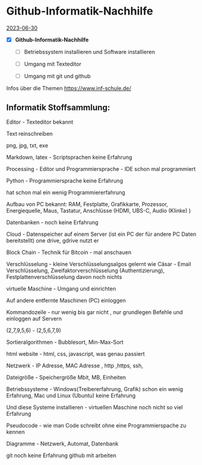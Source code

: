 # Github-Informatik-Nachhilfe
[2023-06-30]()

- [X]  **Github-Informatik-Nachhilfe** 
    - [ ] Betriebssystem installieren und Software installieren
    - [ ] Umgang mit Texteditor
    - [ ] Umgang mit git und github


Infos über die Themen
https://www.inf-schule.de/

## Informatik Stoffsammlung:

Editor - Texteditor bekannt

Text reinschreiben

png, jpg, txt, exe

Markdown, latex - Scriptsprachen keine Erfahrung

Processing - Editor und Programmiersprache - IDE schon mal programmiert

Python - Programmiersprache keine Erfahrung

hat schon mal ein wenig Programmiererfahrung

Aufbau von PC bekannt: RAM, Festplatte, Grafikkarte, Prozessor, Energiequelle, Maus, Tastatur, Anschlüsse (HDMI, UBS-C, Audio (Klinke) )

Datenbanken - noch keine Erfahrung

Cloud - Datenspeicher auf einem Server (ist ein PC der für andere PC Daten bereitstellt) one drive, gdrive nutzt er

Block Chain - Technik für Bitcoin - mal anschauen

Verschlüsselung - kleine Verschlüsselungsalgos gelernt wie Cäsar - Email Verschlüsselung, Zweifaktorverschlüsselung (Authentizierung), Festplattenverschlüsselung davon noch nichts

virtuelle Maschine - Umgang und einrichten

Auf andere entfernte Maschinen (PC) einloggen

Kommandozeile - nur wenig bis gar nicht , nur grundlegen Befehle und einloggen auf Servern

(2,7,9,5,6) - (2,5,6,7,9)

Sortieralgorithmen - Bubblesort, Min-Max-Sort

html website - html, css, javascript, was genau passiert

Netzwerk - IP Adresse, MAC Adresse , http ,https, ssh,

Dateigröße - Speichergröße  Mbit, MB, Einheiten

Betriebssysteme - Windows(Treibererfahrung, Grafik) schon ein wenig Erfahrung, Mac und Linux (Ubuntu) keine Erfahrung

Und diese Systeme installieren - virtuellen Maschine noch nicht so viel Erfahrung

Pseudocode - wie man Code schreibt ohne eine Programmierspache zu kennen

Diagramme - Netzwerk, Automat, Datenbank

git noch keine Erfahrung github mit arbeiten
